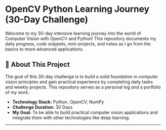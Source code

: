 # OpenCV Python Learning Journey (30-Day Challenge)

Welcome to my 30-day intensive learning journey into the world of Computer Vision with OpenCV and Python! This repository documents my daily progress, code snippets, mini-projects, and notes as I go from the basics to more advanced applications.

## 🎯 About This Project

The goal of this 30-day challenge is to build a solid foundation in computer vision principles and gain practical experience by completing daily tasks and weekly projects. This repository serves as a personal log and a portfolio of my work.

- **Technology Stack:** Python, OpenCV, NumPy
- **Challenge Duration:** 30 Days
- **My Goal:** To be able to build practical computer vision applications and integrate them with other technologies like deep learning.

---
